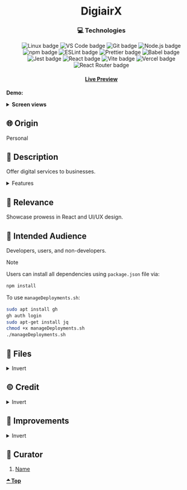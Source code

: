 <div align='center'>

# DigiairX

</div>
<div align='center'>
    <h3>💻 Technologies</h3>
    <img src="https://img.shields.io/badge/Linux-FCC624?style=for-the-badge&logo=linux&logoColor=black" alt="Linux badge">
    <img src="https://img.shields.io/badge/VS_Code-007ACC?style=for-the-badge&logo=visual-studio-code&logoColor=white" alt="VS Code badge">
    <img src="https://img.shields.io/badge/Git-F05032?style=for-the-badge&logo=git&logoColor=white" alt="Git badge">
    <img src="https://img.shields.io/badge/Node.js-43853D?style=for-the-badge&logo=node.js&logoColor=white" alt="Node.js badge">
    <img src="https://img.shields.io/badge/npm-CB3837?style=for-the-badge&logo=npm&logoColor=white" alt="npm badge">
    <img src="https://img.shields.io/badge/ESLint-4B32C3?style=for-the-badge&logo=eslint&logoColor=white" alt="ESLint badge">
    <img src="https://img.shields.io/badge/Prettier-F7B93E?style=for-the-badge&logo=prettier&logoColor=black" alt="Prettier badge">
    <img src="https://img.shields.io/badge/Babel-F7B93E?style=for-the-badge&logo=babel&logoColor=black" alt="Babel badge">
    <img src="https://img.shields.io/badge/Jest-C21325?style=for-the-badge&logo=jest&logoColor=white" alt="Jest badge">
    <img src="https://img.shields.io/badge/React-61DAFB?style=for-the-badge&logo=react&logoColor=white" alt="React badge">
    <img src="https://img.shields.io/badge/Vite-646CFF?style=for-the-badge&logo=vite&logoColor=white" alt="Vite badge">
    <img src="https://img.shields.io/badge/Vercel-000000?style=for-the-badge&logo=vercel&logoColor=white" alt="Vercel badge">
    <img src="https://img.shields.io/badge/React_Router-CA4245?style=for-the-badge&logo=react-router&logoColor=white" alt="React Router badge">
    <h4><a href="https://digiairx.vercel.app">Live Preview</a></h4>
</div>

**Demo:**

<!-- ![Live Demo](./readme-assets/) -->

<details>

**<summary>Screen views</summary>**

**Desktop Light-Theme View:**

<img src="./readme-assets/lightBg.png" alt="desktop view">
<br>

**Desktop Dark-Theme View:**

<img src="./readme-assets/darkBg.png" alt="desktop view">
<br>

**Mobile View:**

<img src="./readme-assets/mobile.png" alt="desktop view">

</details>

## 🌐 Origin

Personal

## 📝 Description

Offer digital services to businesses.

<details>
<summary>Features</summary>

- Real-time feedback form in Contact Section
- Fast

</details>

## 🎯 Relevance

Showcase prowess in React and UI/UX design.

## 👥 Intended Audience

Developers, users, and non-developers.

> [!NOTE]
> Users can install all dependencies using `package.json` file via:
>
> ```bash
> npm install
> ```
>
> To use `manageDeployments.sh`:
>
> ```bash
> sudo apt install gh
> gh auth login
> sudo apt-get install jq
> chmod +x manageDeployments.sh
> ./manageDeployments.sh
> ```

## 📂 Files

<details>
<summary>Invert</summary>

| File              | Description                                                                                                                                                             |
| ----------------- | ----------------------------------------------------------------------------------------------------------------------------------------------------------------------- |
| `src/*`           | Source files that are bundled into the output directory `dist/`.                                                                                                        |
| `src/main.jsx`    | The main JavaScript entry point that bundling begins.                                                                                                                   |
| `src/App.jsx`     | Main component where overall structure and other layout components of the app are contained.                                                                            |
| `src/assets/*`    | All assets(images, icons, vids) used in website.                                                                                                                        |
| `src/About`       | Component and stylesheet for About section.                                                                                                                             |
| `src/Home`        | Component and stylesheet for Home section.                                                                                                                              |
| `src/Load`        | Component and stylesheet for Load displayed at page load.                                                                                                               |
| `src/Contact`     | Component and stylesheet for Contact section.                                                                                                                           |
| `src/Footer`      | Component and stylesheet for Footer section.                                                                                                                            |
| `src/Logo`        | Used to generate logo img.                                                                                                                                              |
| `src/Navigation`  | Component and stylesheet for Navigation section.                                                                                                                        |
| `src/ScrollTo`    | Make a click on each component move to top.                                                                                                                             |
| `src/Services`    | Component and stylesheet for Services section.                                                                                                                          |
| `Background.jsx`  | Display particles on background                                                                                                                                         |
| `src/reset.css`   | Resets style to default for consistency across different devices and browsers.                                                                                          |
| `dist/*`          | Output files from bundling of files in directory `src/`.                                                                                                                |
| `dist/main.js`    | Main JavaScript output file that contains the bundled JavaScript code. Code is minified and optimized for deployment (Due to mode set to production in webpack config). |
| `package*`        | Contains details of project and dependencies versions.                                                                                                                  |
| `readme-assets/*` | Live demo and different screen views used in `README.md`.                                                                                                               |

</details>

## ©️ Credit

<details>
<summary>Invert</summary>

| File | Description |
| ---- | ----------- |

</details>

## 🔄 Improvements

<details>
<summary>Invert</summary>

- [ ] Improve performance
- [ ] Use api to give country codes for numbers
- [ ] Move components to components/
- [ ] Add newsletter subscription to Home and Contact sections
- [ ] Add Content creation, Social media management(Including sale of accounts), Data analysis, AI services(Including ChatBots), Art Design, Video Production, Mobile apps, Game Development
- [ ] change root from div to body in React

</details>

## 👤 Curator

1. [Name](https://github.com/asdacosta)

**[🞁 Top](#digiairx)**
